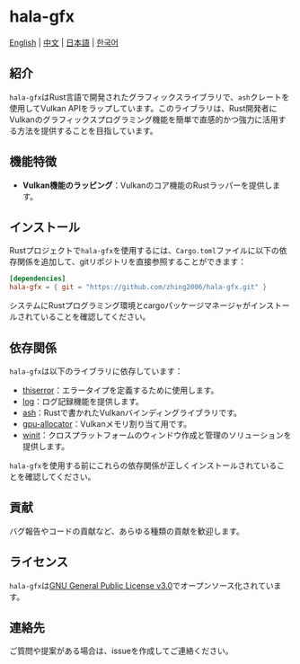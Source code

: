 # hala-gfx

[English](README.md) | [中文](README_CN.md) | [日本語](README_JP.md) | [한국어](README_KO.md)

## 紹介
`hala-gfx`はRust言語で開発されたグラフィックスライブラリで、`ash`クレートを使用してVulkan APIをラップしています。このライブラリは、Rust開発者にVulkanのグラフィックスプログラミング機能を簡単で直感的かつ強力に活用する方法を提供することを目指しています。

## 機能特徴
- **Vulkan機能のラッピング**：Vulkanのコア機能のRustラッパーを提供します。

## インストール
Rustプロジェクトで`hala-gfx`を使用するには、`Cargo.toml`ファイルに以下の依存関係を追加して、gitリポジトリを直接参照することができます：

```toml
[dependencies]
hala-gfx = { git = "https://github.com/zhing2006/hala-gfx.git" }
```

システムにRustプログラミング環境とcargoパッケージマネージャがインストールされていることを確認してください。

## 依存関係
`hala-gfx`は以下のライブラリに依存しています：

- [thiserror](https://github.com/dtolnay/thiserror)：エラータイプを定義するために使用します。
- [log](https://github.com/rust-lang/log)：ログ記録機能を提供します。
- [ash](https://github.com/ash-rs/ash)：Rustで書かれたVulkanバインディングライブラリです。
- [gpu-allocator](https://github.com/Traverse-Research/gpu-allocator)：Vulkanメモリ割り当て用です。
- [winit](https://github.com/rust-windowing/winit)：クロスプラットフォームのウィンドウ作成と管理のソリューションを提供します。

`hala-gfx`を使用する前にこれらの依存関係が正しくインストールされていることを確認してください。

## 貢献
バグ報告やコードの貢献など、あらゆる種類の貢献を歓迎します。

## ライセンス
`hala-gfx`は[GNU General Public License v3.0](LICENSE)でオープンソース化されています。

## 連絡先
ご質問や提案がある場合は、issueを作成してご連絡ください。